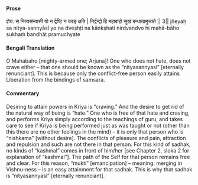 #### Prose 

ज्ञेय: स नित्यसंन्यासी यो न द्वेष्टि न काङ् क्षति |
निर्द्वन्द्वो हि महाबाहो सुखं बन्धात्प्रमुच्यते || 3||
jñeyaḥ sa nitya-sannyāsī yo na dveṣhṭi na kāṅkṣhati
nirdvandvo hi mahā-bāho sukhaṁ bandhāt pramuchyate

 #### Bengali Translation 

O Mahabaho [mighty-armed one; Arjuna]! One who does not hate, does not crave either – that one should be known as the “nityasannyasi” [eternally renunciant]. This is because only the conflict-free person easily attains Liberation from the bindings of samsara.

 #### Commentary 

Desiring to attain powers in Kriya is “craving.” And the desire to get rid of the natural way of being is “hate.” One who is free of that hate and craving, and performs Kriya simply according to the teachings of guru, and takes care to see if Kriya is being performed just as was taught or not (other than this there are no other feelings in the mind) – it is only that person who is “nishkama” [without desire]. The conflicts of pleasure and pain, attraction and repulsion and such are not there in that person. For this kind of sadhak, no kinds of “kashmal” comes in front of him/her [see Chapter 2, sloka 2 for explanation of “kashmal”]. The path of the Self for that person remains free and clear. For this reason, “mukti” [emancipation] – meaning: merging in Vishnu-ness – is an easy attainment for that sadhak. This is why that sadhak is “nityasannyasi” [eternally renunciant].